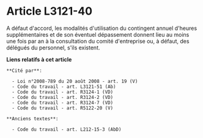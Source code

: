 # Article L3121-40

A défaut d'accord, les modalités d'utilisation du contingent annuel d'heures supplémentaires et de son éventuel dépassement
donnent lieu au moins une fois par an à la consultation du comité d'entreprise ou, à défaut, des délégués du personnel, s'ils
existent.

**Liens relatifs à cet article**

	**Cité par**:

	  - Loi n°2008-789 du 20 août 2008 - art. 19 (V)
	  - Code du travail - art. L3121-51 (Ab)
	  - Code du travail - art. R3124-1 (VD)
	  - Code du travail - art. R3124-2 (VD)
	  - Code du travail - art. R3124-7 (VD)
	  - Code du travail - art. R5122-20 (V)

	**Anciens textes**:

	  - Code du travail - art. L212-15-3 (AbD)
